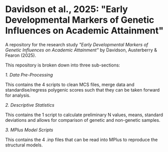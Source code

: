 # Davidson et al., 2025: "Early Developmental Markers of Genetic Influences on Academic Attainment"

A repository for the research study *"Early Developmental Markers of Genetic Influences on Academic Attainment"* by Davidson, Austerberry & Fearon (2025).

This repository is broken down into three sub-sections:

*1. Data Pre-Processing*

This contains the 4 scripts to clean MCS files, merge data and standardise/regress polygenic scores such that they can be taken forward for analysis.

*2. Descriptive Statistics*

This contains the 1 script to calculate preliminary N values, means, standard deviations and allows for comparison of genetic and non-genetic samples.

*3. MPlus Model Scripts*

This contains the 4 .inp files that can be read into MPlus to reproduce the structural models.

